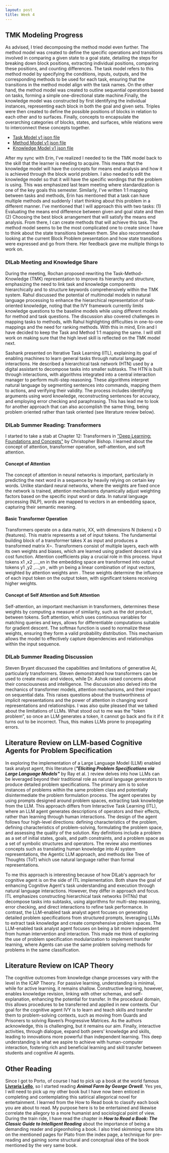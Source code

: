 ```yaml
---
layout: post
title: Week 4
---
```

## TMK Modeling Progress
As advised, I tried decomposing the method model even further. 
The method model was created to define the specific operations and transitions involved in comparing a given state to a goal state, detailing the steps for breaking down block positions, extracting individual positions, comparing these positions, and counting differences. The task model refers to this method model by specifying the conditions, inputs, outputs, and the corresponding methods to be used for each task, ensuring that the transitions in the method model align with the task names. On the other hand, the method model was created to outline sequential operations based on tasks, forming a simple one-directional state machine.Finally, the knowledge model was constructed by first identifying the individual instances, representing each block in both the goal and given sets. Triples were then created to define the possible positions of blocks in relation to each other and to surfaces. Finally, concepts to encapsulate the overarching categories of blocks, states, and surfaces, while relations were to interconnect these concepts together.
* [Task Model v1 json file](https://gracebrazil28.github.io/files/Task_Model_BlockWorld2_v1.json)
* [Method Model v1 json file](https://gracebrazil28.github.io/files/Method_Model_BlockWorld2_v1.json)
* [Knowledge Model v1 json file](https://gracebrazil28.github.io/files/Knowledge_Model_BlockWorld2_v1.json)

<!-- Sync with Erin Notes -->
After my sync with Erin, I've realized I needed to tie the TMK model back to the skill that the learner is needing to acquire. This means that the knowledge model will have the concepts for means end analysis and how it is achieved through the block world problem. I also needed to edit the knowledge model so that it will have the specific wordings that the problem is using. This was emphasized last team meeting where standardization is one of the key goals this semester. Similarly, I've written 1:1 mapping between tasks and methods, Erin has mentioned that a task can have multiple methods and suddenly I start thinking about this problem in a different manner. I've mentioned that I will approach this with two tasks: (1) Evaluating the means end difference between given and goal state and then (2) Choosing the best block arrangement that will satisfy the means end analysis. From there, I can create methods that will achieve this task. The method model seems to be the most complicated one to create since I have to think about the state transitions between them. She also recommended looking at the current Block Problem presentation and how state transitions were expressed and go from there. Her feedback gave me multiple things to work on. 

<!-- Sync with DILAB IVY Group Notes -->
### DILab Meeting and Knowledge Share
During the meeting, Rochan proposed rewriting the Task-Method-Knowledge (TMK) representation to improve its hierarchy and structure, emphasizing the need to link task and knowledge components hierarchically and to structure keywords comprehensively within the TMK system. Rahul discussed the potential of multimodal models in natural language processing to enhance the hierarchical representation of task-oriented knowledge, noting that the IVY framework currently limits knowledge questions to the baseline models while using different models for method and task questions. The discussion also covered challenges in mapping tasks to methods, with Rahul highlighting difficulties in one-to-one mappings and the need for ranking methods. With this in mind, Erin and I have decided to keep the Task and Method 1:1 mapping the same. I will still work on making sure that the high level skill is reflected on the TMK model next.

Sashank presented on Iterative Task Learning (ITL), explaining its goal of enabling machines to learn general tasks through natural language interactions. He described a hierarchical task network (HTN) used by a digital assistant to decompose tasks into smaller subtasks. The HTN is built through interactions, with algorithms integrated into a central interaction manager to perform multi-step reasoning. These algorithms interpret natural language by segmenting sentences into commands, mapping them to actions, and verifying their validity. The process includes identifying arguments using word knowledge, reconstructing sentences for accuracy, and employing error checking and paraphrasing. This has lead me to look for another approach that can also accomplish the same thing, being problem oriented rather than task oriented (see literature review below). 

### DILab Summer Reading: Transformers 
I started to take a stab at Chapter 12: Transformers in ["Deep Learning: Foundations and Concepts"](https://www.bishopbook.com) by Christopher Bishop. I learned about the concept of attention, transformer operation, self-attention, and soft attention. 
#### Concept of Attention
The concept of attention in neural networks is important, particularly in predicting the next word in a sequence by heavily relying on certain key words. Unlike standard neural networks, where the weights are fixed once the network is trained, attention mechanisms dynamically adjust weighting factors based on the specific input word or data. In natural language processing (NLP), words are mapped to vectors in an embedding space, capturing their semantic meaning. 
#### Basic Transformer Operation
Transformers operate on a data matrix, XX, with dimensions N (tokens) x D (features). This matrix represents a set of input tokens. The fundamental building block of a transformer takes X as input and produces a transformed matrix X~. Transformers consist of multiple layers, each with its own weights and biases, which are learned using gradient descent via a cost function. Attention coefficients play a crucial role in this process. Input tokens x1 ,x2 ,…,xn  in the embedding space are transformed into output tokens y1 ,y2 ,…,yn , with yn  being a linear combination of input vectors, weighted by attention weights anm . These weights determine the influence of each input token on the output token, with significant tokens receiving higher weights.
#### Concept of Self Attention and Soft Attention
Self-attention, an important mechanism in transformers, determines these weights by computing a measure of similarity, such as the dot product, between tokens. Soft attention, which uses continuous variables for matching queries and keys, allows for differentiable computations suitable for gradient descent. The softmax function is used to normalize these weights, ensuring they form a valid probability distribution. This mechanism allows the model to effectively capture dependencies and relationships within the input sequence.
### DILab Summer Reading Discussion
Steven Bryant discussed the capabilities and limitations of generative AI, particularly transformers. Steven demonstrated how transformers can be used to create music and videos, while Dr. Ashok raised concerns about their consciousness and intelligence. The discussion also delved into the mechanics of transformer models, attention mechanisms, and their impact on sequential data. This raises questions about the trustworthiness of implicit representations and the power of attention in changing word representations and relationships. I was also quite pleased that we talked about the limitations of LLMs. What stood out to me was the "token problem”, so once an LLM generates a token, it cannot go back and fix it if it turns out to be incorrect. Thus, this makes LLMs prone to propagating errors.

## Literature Review on LLM-based Cognitive Agents for Problem Specification
In exploring the implementation of a Large Language Model (LLM) enabled task analyst agent, this literature (***"Eliciting Problem Specifications via Large Language Models"*** by Ray et al. ) review delves into how LLMs can be leveraged beyond their traditional role as natural language generators to produce detailed problem specifications. The primary aim is to solve instances of problems within the same problem class and potentially disintermediate the problem formulation process. The agent operates by using prompts designed around problem spaces, extracting task knowledge from the LLM. This approach differs from Interactive Task Learning (ITL), where an LLM agent generates descriptions of operators and their effects, rather than learning through human interactions. The design of the agent follows four high-level directions: defining characteristics of the problem, defining characteristics of problem-solving, formulating the problem space, and assessing the quality of the solution. Key definitions include a problem as a set of initial states, goals, and path constraints, and a problem space as a set of symbolic structures and operators. The review also mentiones concepts such as translating human knowledge into AI system representations, the Agentic LLM approach, and methods like Tree of Thoughts (ToT) which use natural language rather than formal representations.

To me this approach is interesting because of how DILab's approach for cognitive agent is on the side of ITL implementation. Both share the goal of enhancing Cognitive Agent's task understanding and execution through natural language interactions. However, they differ in approach and focus. ITL emphasizes constructing hierarchical task networks (HTNs) that decompose tasks into subtasks, using algorithms for multi-step reasoning, error checking, and direct interactions to refine task performance. In contrast, the LLM-enabled task analyst agent focuses on generating detailed problem specifications from structured prompts, leveraging LLMs to extract task knowledge and create comprehensive problem spaces. The LLM-enabled task analyst agent focuses on being a bit more independent from human intervention and interaction. This made me think of exploring the use of problem specification modularization to implement transfer learning, where Agents can use the same problem solving methods for problems in the same classification. 

## Literature Review on ICAP Theory ##
The cognitive outcomes from knowledge change processes vary with the level in the ICAP Theory. For passive learning, understanding is minimal, while for active learning, it remains shallow. Constructive learning, however, enables knowledge revision, linking with other schemas, and self-explanation, enhancing the potential for transfer. In the procedural domain, this allows procedures to be transferred and applied in new contexts. Our goal for the cognitive agent IVY is to learn and teach skills and transfer them to problem-solving contexts, such as moving from Guards and Prisoners to solving Raven’s Progressive Matrices. As the authors acknowledge, this is challenging, but it remains our aim. Finally, interactive activities, through dialogue, expand both peers' knowledge and skills, leading to innovations more powerful than independent learning. This deep understanding is what we aspire to achieve with human-computer interaction, fostering rich and beneficial learning and skill transfer between students and cognitive AI agents.

## Other Reading
Since I got to Porto, of course I had to pick up a book at the world famous [**Livraria Lello**](https://www.livrarialello.pt), so I started reading ***Animal Farm by George Orwell***. Yes yes, I will need to pick up my other book but I have now been enticed in completing and contemplating this satirical allegorical novel for entertainment. I learned from the How to Read book to classify each book you are about to read. My purpose here is to be entertained and likewise correlate the allegory to a more humanist and sociological point of view. During the train ride, I have read the chapter in ***How to Read a Book: The Classic Guide to Intelligent Reading*** about the importance of being a demanding reader and pigeonholing a book. I also tried skimming some bits on the mentioned pages for Plato from the index page, a technique for pre-reading and gaining some structural and conceptual idea of the book mentioned by the very same book. 

